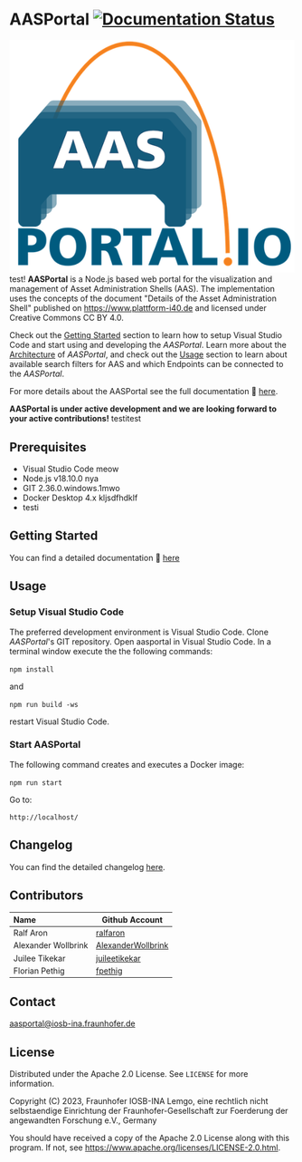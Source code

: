 # AASPortal [![Documentation Status](https://readthedocs.org/projects/aasportal/badge/?version=latest "Documentation Status")](https://aasportal.readthedocs.io/en/latest/?badge=latest)

![AASPortal Logo <](./docs/source/images/AASPortal_mid.png "AASPortal Logo")
test!
**AASPortal** is a Node.js based web portal for the visualization and management of Asset Administration Shells (AAS). The implementation uses the concepts of the document "Details of the Asset Administration Shell" published on https://www.plattform-i40.de and licensed under Creative Commons CC BY 4.0. 

Check out the [Getting Started](./docs/source/gettingstarted.md) section to learn how to setup Visual Studio Code and start using and developing the *AASPortal*. Learn more about the [Architecture](./docs/source/architecture.md) of *AASPortal*, and check out the [Usage](./docs/source/usage.md) section to learn about available search filters for AAS and which Endpoints can be connected to the *AASPortal*.

For more details about the AASPortal see the full documentation :blue_book: [here](https://aasportal.readthedocs.io/en/latest/?badge=latest).

**AASPortal is under active development and we are looking forward to your active contributions!**
testitest
## Prerequisites
- Visual Studio Code meow
- Node.js v18.10.0 nya
- GIT 2.36.0.windows.1mwo
- Docker Desktop 4.x kljsdfhdklf
- testi

## Getting Started
You can find a detailed documentation :blue_book: [here](https://aasportal.readthedocs.io/)

## Usage

### Setup Visual Studio Code
The preferred development environment is Visual Studio Code. Clone *AASPortal*'s GIT repository. Open aasportal in Visual Studio Code. In a terminal window execute the the following commands:

`npm install`

and

`npm run build -ws`

restart Visual Studio Code.

### Start AASPortal
The following command creates and executes a Docker image:

`npm run start`

Go to:

    http://localhost/

## Changelog

You can find the detailed changelog [here](docs/source/changelog/changelog.md).

## Contributors

| Name                | Github Account                                              |
| :------------------ | ----------------------------------------------------------- |
| Ralf Aron           | [ralfaron](https://github.com/ralfaron)                     |
| Alexander Wollbrink | [AlexanderWollbrink](https://github.com/AlexanderWollbrink) |
| Juilee Tikekar      | [juileetikekar](https://github.com/juileetikekar)           |
| Florian Pethig      | [fpethig](https://github.com/fpethig)                       |

## Contact

aasportal@iosb-ina.fraunhofer.de

## License

Distributed under the Apache 2.0 License. See `LICENSE` for more information.

Copyright (C) 2023, Fraunhofer IOSB-INA Lemgo, eine rechtlich nicht selbstaendige Einrichtung der Fraunhofer-Gesellschaft zur Foerderung der angewandten Forschung e.V., Germany

You should have received a copy of the Apache 2.0 License along with this program. If not, see https://www.apache.org/licenses/LICENSE-2.0.html.
